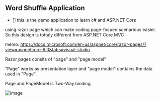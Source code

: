 ## Word Shuffle Application

- [] this is the demo application to learn c# and ASP.NET Core

using razor page which can make coding page-focued scenarious easier. So this design is tottaly different from ASP.NET Core MVC

memo:
https://docs.microsoft.com/en-us/aspnet/core/razor-pages/?view=aspnetcore-6.0&tabs=visual-studio

Razor pages consits of "page" and "page model"

"Page" works as presentation layer and "page model" contains the data used in "Page".

Page and PageModel is Two-Way binding.

![image](https://user-images.githubusercontent.com/83538851/189156253-acbd793e-48fb-43cc-8197-37672c4653d0.png)

